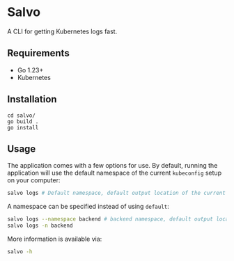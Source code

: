# Salvo

A CLI for getting Kubernetes logs fast.

## Requirements

- Go 1.23+
- Kubernetes

## Installation

```shell
cd salvo/
go build .
go install
```

## Usage

The application comes with a few options for use. By default, running the application will use the default namespace of the current `kubeconfig` setup on your computer:

```sh
salvo logs # Default namespace, default output location of the current directory
```

A namespace can be specified instead of using `default`:

```sh
salvo logs --namespace backend # backend namespace, default output location of the current directory
salvo logs -n backend
```

More information is available via:

```sh
salvo -h
```
